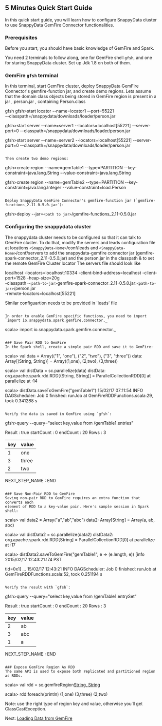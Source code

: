 ## 5 Minutes Quick Start Guide

In this quick start guide, you will learn how to configure SnappyData cluster to use SnappyData
GemFire Connector functionalities.

### Prerequisites

Before you start, you should have basic knowledge of GemFire and Spark. 

You need 2 terminals to follow along, one for GemFire shell `gfsh`, and one for staring SnappyData cluster. Set up Jdk 1.8 on both of them.

### GemFire `gfsh` terminal
In this terminal, start GemFire cluster, deploy SnappyData GemFire Connector's gemfire-function jar, and create demo regions.
Lets assume that the domain class objects being stored in GemFire region is present in a jar , person.jar , containing Person.class 

gfsh
gfsh>start locator --name=locator1 --port=55221  
--classpath=/snappydata/downloads/loader/person.jar

gfsh>start server --name=server1 
--locators=localhost[55221] --server-port=0 
--classpath=/snappydata/downloads/loader/person.jar

gfsh>start server --name=server2 
--locators=localhost[55221] --server-port=0 
--classpath=/snappydata/downloads/loader/person.jar
```

Then create two demo regions:
```
gfsh>create region --name=gemTable1 --type=PARTITION --key-constraint=java.lang.String --value-constraint=java.lang.String

gfsh>create region --name=gemTable2 --type=PARTITION --key-constraint=java.lang.Integer --value-constraint=load.Person

```

Deploy SnappyData GemFire Connector's gemfire-function jar (`gemfire-functions_2.11-0.5.0.jar`):
```
gfsh>deploy --jar=`<path to jar>`/gemfire-functions_2.11-0.5.0.jar


### Configuring the snappydata cluster
The snappydata cluster needs to be configured so that it can talk to GemFire cluster.
To do that, modify the servers and leads configuration file at locations 
`<SnappyData-Home>`/conf/leads
and 
`<SnappyData-Home>`/conf/servers
to add the snappydata-gemfire connector jar (gemfire-spark-connector_2.11-0.5.0.jar) and the person.jar in the classpath & to set the remote GemFire Cluster locator 
The servers file should look like

localhost -locators=localhost:10334 -client-bind-address=localhost -client-port=1528 -heap-size=20g  
-classpath=`<path-to-jar>`gemfire-spark-connector_2.11-0.5.0.jar:`<path-to-jar>`/person.jar  
-remote-locators=localhost[55221] 

Similar configuartion needs to be provided in 'leads' file
```

In order to enable GemFire specific functions, you need to import 
`import io.snappydata.spark.gemfire.connector._`
```
scala> import io.snappydata.spark.gemfire.connector._
```

### Save Pair RDD to GemFire
In the Spark shell, create a simple pair RDD and save it to GemFire:
```
scala> val data = Array(("1", "one"), ("2", "two"), ("3", "three"))
data: Array[(String, String)] = Array((1,one), (2,two), (3,three))

scala> val distData = sc.parallelize(data)
distData: org.apache.spark.rdd.RDD[(String, String)] = ParallelCollectionRDD[0] at parallelize at <console>:14

scala> distData.saveToGemFire("gemTable1")
15/02/17 07:11:54 INFO DAGScheduler: Job 0 finished: runJob at GemFireRDDFunctions.scala:29, took 0.341288 s
```

Verify the data is saved in GemFire using `gfsh`:
```
gfsh>query --query="select key,value from /gemTable1.entries"

Result     : true
startCount : 0
endCount   : 20
Rows       : 3

key | value
--- | -----
1   | one
3   | three
2   | two

NEXT_STEP_NAME : END
```

### Save Non-Pair RDD to GemFire 
Saving non-pair RDD to GemFire requires an extra function that converts each 
element of RDD to a key-value pair. Here's sample session in Spark shell:
```
scala> val data2 = Array("a","ab","abc")
data2: Array[String] = Array(a, ab, abc)

scala> val distData2 = sc.parallelize(data2)
distData2: org.apache.spark.rdd.RDD[String] = ParallelCollectionRDD[0] at parallelize at <console>:17

scala> distData2.saveToGemFire("gemTable1", e => (e.length, e))
[info 2015/02/17 12:43:21.174 PST <main> tid=0x1]
...
15/02/17 12:43:21 INFO DAGScheduler: Job 0 finished: runJob at GemFireRDDFunctions.scala:52, took 0.251194 s
```

Verify the result with `gfsh`:
```
gfsh>query --query="select key,value from /gemTable1.entrySet"

Result     : true
startCount : 0
endCount   : 20
Rows       : 3

key | value
--- | -----
2   | ab
3   | abc
1   | a

NEXT_STEP_NAME : END

```

### Expose GemFire Region As RDD
The same API is used to expose both replicated and partitioned region as RDDs. 
```
scala> val rdd = sc.gemfireRegion[String, String]("gemTable1")


scala> rdd.foreach(println)
(1,one)
(3,three)
(2,two)


Note: use the right type of region key and value, otherwise you'll get
ClassCastException. 


Next: [Loading Data from GemFire](3_loading.md)
